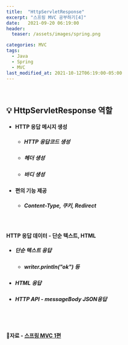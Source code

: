 ```yaml
---
title:  "HttpServletResponse"
excerpt: "스프링 MVC 공부하기[4]"
date:   2021-09-20 06:19:00
header:
  teaser: /assets/images/spring.png

categories: MVC
tags:
  - Java
  - Spring
  - MVC
last_modified_at: 2021-10-12T06:19:00-05:00
---
```


<br/>

## 💡 HttpServletResponse 역할

- #### HTTP 응답 메시지 생성

  - ##### HTTP 응답코드 생성

  - ##### 헤더 생성

  - ##### 바디 생성

- #### 편의 기능 제공

  - ##### Content-Type, 쿠키, Redirect

<br/>

#### HTTP 응답 데이터 - 단순 텍스트, HTML

- ##### 단순 텍스트 응답

  - ##### writer.println("ok") 등

- ##### HTML 응답

- ##### HTTP API - messageBody JSON응답

<br/>

<br/>

#### 🔎자료 - [스프링 MVC 1편](https://www.inflearn.com/course/%EC%8A%A4%ED%94%84%EB%A7%81-mvc-1/dashboard)

<br/>